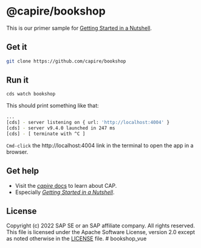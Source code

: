 # @capire/bookshop

This is our primer sample for [Getting Started in a Nutshell](https://cap.cloud.sap/docs/get-started/in-a-nutshell).


## Get it

```sh
git clone https://github.com/capire/bookshop
```


## Run it

```sh
cds watch bookshop
```

This should print something like that:

```sh
...
[cds] - server listening on { url: 'http://localhost:4004' }
[cds] - server v9.4.0 launched in 247 ms
[cds] - [ terminate with ^C ]
```

`Cmd-click` the http://localhost:4004 link in the terminal to open the app in a browser.




## Get help

- Visit the [*capire* docs](https://cap.cloud.sap) to learn about CAP.
- Especially [*Getting Started in a Nutshell*](https://cap.cloud.sap/docs/get-started/in-a-nutshell).


## License

Copyright (c) 2022 SAP SE or an SAP affiliate company. All rights reserved. This file is licensed under the Apache Software License, version 2.0 except as noted otherwise in the [LICENSE](LICENSE) file.
#   b o o k s h o p _ v u e  
 